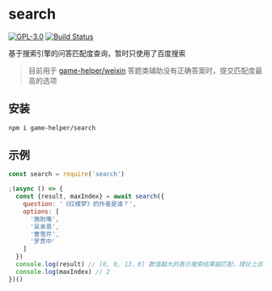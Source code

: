 # search

[![GPL-3.0](https://img.shields.io/badge/license-GPL--3.0-blue.svg)](LICENSE)
[![Build Status](https://travis-ci.org/game-helper/search.svg?branch=master)](https://travis-ci.org/game-helper/search)

基于搜索引擎的问答匹配度查询，暂时只使用了百度搜索

> 目前用于 [game-helper/weixin](https://github.com/game-helper/weixin) 答题类辅助没有正确答案时，提交匹配度最高的选项

## 安装

```bash
npm i game-helper/search
```

## 示例

```js
const search = require('search')

;(async () => {
  const {result, maxIndex} = await search({
    question: '《红楼梦》的作者是谁？',
    options: [
      '施耐庵',
      '吴承恩',
      '曹雪芹',
      '罗贯中'
    ]
  })
  console.log(result) // [0, 0, 13，0] 数值越大的表示搜索结果越匹配，理论上该选项为正确答案的几率更高，但不保证 100% 正确
  console.log(maxIndex) // 2
})()
```

